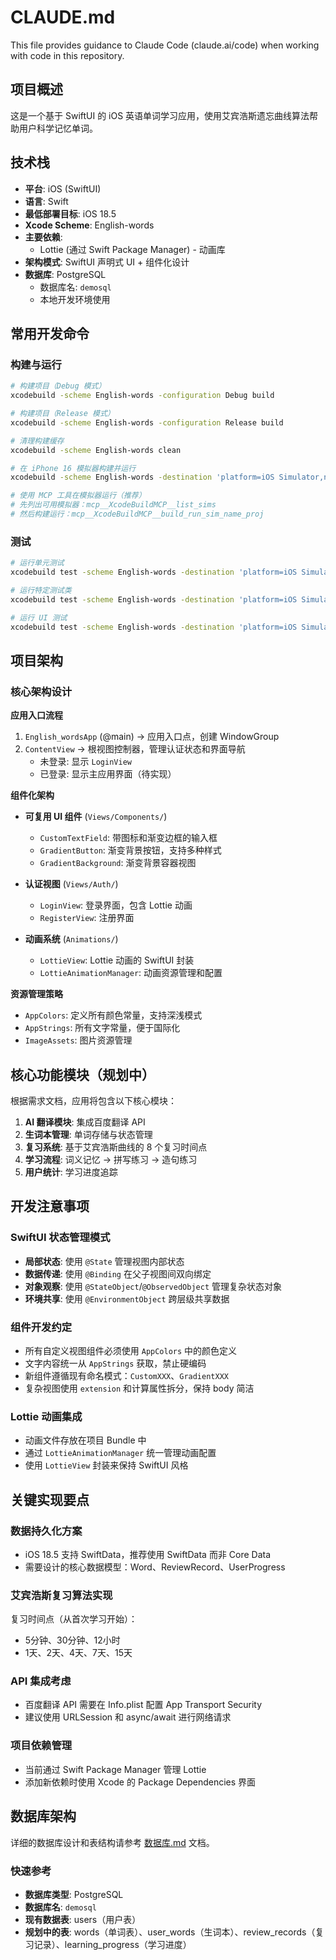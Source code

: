 # CLAUDE.md

This file provides guidance to Claude Code (claude.ai/code) when working with code in this repository.

## 项目概述

这是一个基于 SwiftUI 的 iOS 英语单词学习应用，使用艾宾浩斯遗忘曲线算法帮助用户科学记忆单词。

## 技术栈

- **平台**: iOS (SwiftUI)
- **语言**: Swift
- **最低部署目标**: iOS 18.5
- **Xcode Scheme**: English-words
- **主要依赖**: 
  - Lottie (通过 Swift Package Manager) - 动画库
- **架构模式**: SwiftUI 声明式 UI + 组件化设计
- **数据库**: PostgreSQL
  - 数据库名: `demosql`
  - 本地开发环境使用

## 常用开发命令

### 构建与运行
```bash
# 构建项目（Debug 模式）
xcodebuild -scheme English-words -configuration Debug build

# 构建项目（Release 模式）
xcodebuild -scheme English-words -configuration Release build

# 清理构建缓存
xcodebuild -scheme English-words clean

# 在 iPhone 16 模拟器构建并运行
xcodebuild -scheme English-words -destination 'platform=iOS Simulator,name=iPhone 16' build run

# 使用 MCP 工具在模拟器运行（推荐）
# 先列出可用模拟器：mcp__XcodeBuildMCP__list_sims
# 然后构建运行：mcp__XcodeBuildMCP__build_run_sim_name_proj
```

### 测试
```bash
# 运行单元测试
xcodebuild test -scheme English-words -destination 'platform=iOS Simulator,name=iPhone 16'

# 运行特定测试类
xcodebuild test -scheme English-words -destination 'platform=iOS Simulator,name=iPhone 16' -only-testing:English-wordsTests/SpecificTestClass

# 运行 UI 测试
xcodebuild test -scheme English-words -destination 'platform=iOS Simulator,name=iPhone 16' -only-testing:English-wordsUITests
```

## 项目架构

### 核心架构设计

**应用入口流程**
1. `English_wordsApp` (@main) → 应用入口点，创建 WindowGroup
2. `ContentView` → 根视图控制器，管理认证状态和界面导航
   - 未登录: 显示 `LoginView`
   - 已登录: 显示主应用界面（待实现）

**组件化架构**
- **可复用 UI 组件** (`Views/Components/`)
  - `CustomTextField`: 带图标和渐变边框的输入框
  - `GradientButton`: 渐变背景按钮，支持多种样式
  - `GradientBackground`: 渐变背景容器视图
  
- **认证视图** (`Views/Auth/`)
  - `LoginView`: 登录界面，包含 Lottie 动画
  - `RegisterView`: 注册界面

- **动画系统** (`Animations/`)
  - `LottieView`: Lottie 动画的 SwiftUI 封装
  - `LottieAnimationManager`: 动画资源管理和配置

**资源管理策略**
- `AppColors`: 定义所有颜色常量，支持深浅模式
- `AppStrings`: 所有文字常量，便于国际化
- `ImageAssets`: 图片资源管理

## 核心功能模块（规划中）

根据需求文档，应用将包含以下核心模块：

1. **AI 翻译模块**: 集成百度翻译 API
2. **生词本管理**: 单词存储与状态管理
3. **复习系统**: 基于艾宾浩斯曲线的 8 个复习时间点
4. **学习流程**: 词义记忆 → 拼写练习 → 造句练习
5. **用户统计**: 学习进度追踪

## 开发注意事项

### SwiftUI 状态管理模式
- **局部状态**: 使用 `@State` 管理视图内部状态
- **数据传递**: 使用 `@Binding` 在父子视图间双向绑定
- **对象观察**: 使用 `@StateObject`/`@ObservedObject` 管理复杂状态对象
- **环境共享**: 使用 `@EnvironmentObject` 跨层级共享数据

### 组件开发约定
- 所有自定义视图组件必须使用 `AppColors` 中的颜色定义
- 文字内容统一从 `AppStrings` 获取，禁止硬编码
- 新组件遵循现有命名模式：`CustomXXX`、`GradientXXX`
- 复杂视图使用 `extension` 和计算属性拆分，保持 body 简洁

### Lottie 动画集成
- 动画文件存放在项目 Bundle 中
- 通过 `LottieAnimationManager` 统一管理动画配置
- 使用 `LottieView` 封装来保持 SwiftUI 风格

## 关键实现要点

### 数据持久化方案
- iOS 18.5 支持 SwiftData，推荐使用 SwiftData 而非 Core Data
- 需要设计的核心数据模型：Word、ReviewRecord、UserProgress

### 艾宾浩斯复习算法实现
复习时间点（从首次学习开始）：
- 5分钟、30分钟、12小时
- 1天、2天、4天、7天、15天

### API 集成考虑
- 百度翻译 API 需要在 Info.plist 配置 App Transport Security
- 建议使用 URLSession 和 async/await 进行网络请求

### 项目依赖管理
- 当前通过 Swift Package Manager 管理 Lottie
- 添加新依赖时使用 Xcode 的 Package Dependencies 界面

## 数据库架构

详细的数据库设计和表结构请参考 [数据库.md](./数据库.md) 文档。

### 快速参考
- **数据库类型**: PostgreSQL
- **数据库名**: `demosql`
- **现有数据表**: users（用户表）
- **规划中的表**: words（单词表）、user_words（生词本）、review_records（复习记录）、learning_progress（学习进度）